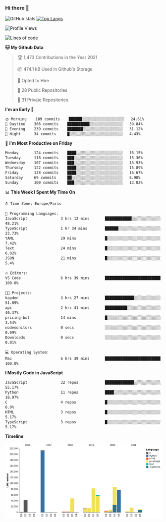 ### Hi there 👋


![GitHub stats](https://github-readme-stats.vercel.app/api?username=eastkap&theme=dark&show_icons=true&count_private=true)
[![Top Langs](https://github-readme-stats.vercel.app/api/top-langs/?username=eastkap&layout=compact)](https://github.com/anuraghazra/github-readme-stats)



<!--START_SECTION:waka-->
![Profile Views](http://img.shields.io/badge/Profile%20Views-1-blue)

![Lines of code](https://img.shields.io/badge/From%20Hello%20World%20I%27ve%20Written-691369%20lines%20of%20code-blue)

**🐱 My Github Data** 

> 🏆 1,473 Contributions in the Year 2021
 > 
> 📦 474.1 kB Used in Github's Storage 
 > 
> 💼 Opted to Hire
 > 
> 📜 28 Public Repositories 
 > 
> 🔑 31 Private Repositories  
 > 
**I'm an Early 🐤** 

```text
🌞 Morning    189 commits    ██████░░░░░░░░░░░░░░░░░░░   24.61% 
🌆 Daytime    306 commits    ██████████░░░░░░░░░░░░░░░   39.84% 
🌃 Evening    239 commits    ███████░░░░░░░░░░░░░░░░░░   31.12% 
🌙 Night      34 commits     █░░░░░░░░░░░░░░░░░░░░░░░░   4.43%

```
📅 **I'm Most Productive on Friday** 

```text
Monday       124 commits    ████░░░░░░░░░░░░░░░░░░░░░   16.15% 
Tuesday      118 commits    ███░░░░░░░░░░░░░░░░░░░░░░   15.36% 
Wednesday    107 commits    ███░░░░░░░░░░░░░░░░░░░░░░   13.93% 
Thursday     122 commits    ████░░░░░░░░░░░░░░░░░░░░░   15.89% 
Friday       128 commits    ████░░░░░░░░░░░░░░░░░░░░░   16.67% 
Saturday     69 commits     ██░░░░░░░░░░░░░░░░░░░░░░░   8.98% 
Sunday       100 commits    ███░░░░░░░░░░░░░░░░░░░░░░   13.02%

```


📊 **This Week I Spent My Time On** 

```text
⌚︎ Time Zone: Europe/Paris

💬 Programming Languages: 
JavaScript               3 hrs 12 mins       ████████████░░░░░░░░░░░░░   48.21% 
TypeScript               1 hr 34 mins        ██████░░░░░░░░░░░░░░░░░░░   23.73% 
YAML                     29 mins             █░░░░░░░░░░░░░░░░░░░░░░░░   7.42% 
Text                     24 mins             █░░░░░░░░░░░░░░░░░░░░░░░░   6.02% 
JSON                     21 mins             █░░░░░░░░░░░░░░░░░░░░░░░░   5.4%

🔥 Editors: 
VS Code                  6 hrs 39 mins       █████████████████████████   100.0%

🐱‍💻 Projects: 
kapden                   3 hrs 27 mins       █████████████░░░░░░░░░░░░   51.89% 
api                      2 hrs 41 mins       ██████████░░░░░░░░░░░░░░░   40.37% 
pricing-bot              14 mins             █░░░░░░░░░░░░░░░░░░░░░░░░   3.54% 
nodemonitors             0 secs              ░░░░░░░░░░░░░░░░░░░░░░░░░   0.09% 
Downloads                0 secs              ░░░░░░░░░░░░░░░░░░░░░░░░░   0.01%

💻 Operating System: 
Mac                      6 hrs 39 mins       █████████████████████████   100.0%

```

**I Mostly Code in JavaScript** 

```text
JavaScript               32 repos            █████████████░░░░░░░░░░░░   55.17% 
Python                   11 repos            ████░░░░░░░░░░░░░░░░░░░░░   18.97% 
C                        4 repos             █░░░░░░░░░░░░░░░░░░░░░░░░   6.9% 
HTML                     3 repos             █░░░░░░░░░░░░░░░░░░░░░░░░   5.17% 
TypeScript               3 repos             █░░░░░░░░░░░░░░░░░░░░░░░░   5.17%

```


**Timeline**

![Chart not found](https://raw.githubusercontent.com/Eastkap/Eastkap/main/charts/bar_graph.png) 


<!--END_SECTION:waka-->

<!--
**Eastkap/eastkap** is a ✨ _special_ ✨ repository because its `README.md` (this file) appears on your GitHub profile.

Here are some ideas to get you started:

- 🔭 I’m currently working on ...
- 🌱 I’m currently learning ...
- 👯 I’m looking to collaborate on ...
- 🤔 I’m looking for help with ...
- 💬 Ask me about ...
- 📫 How to reach me: ...
- 😄 Pronouns: ...
- ⚡ Fun fact: ...
-->
